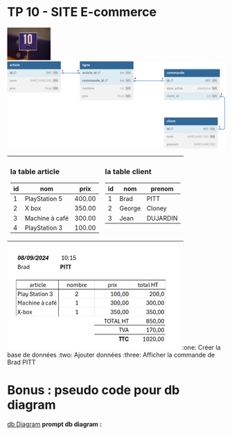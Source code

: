# TP 10 - SITE E-commerce
<img src="../../img/ten.webp" width="100">

<img src="../../img/05/e-commerce.svg" width="800">

<table>
<tr>
<td valign=top>

### la table article
| id | nom | prix | 
|----|---|---|
| 1 | PlayStation 5 | 400.00 |
| 2 | X box | 350.00 |
| 3 | Machine à café | 300.00 |
| 4 | PlayStation 3 | 100.00 |

</td><td valign=top>

### la table client
| id | nom | prenom | 
|----|---|---|
| 1 | Brad | PITT |
| 2 | George | Cloney |
| 3 | Jean | DUJARDIN |



</td></tr></table>


<img src="../../img/15/c.png" width="400">
:one: Créer la base de données  
:two: Ajouter données  
:three: Afficher la commande de Brad PITT  


# Bonus : pseudo code pour db diagram

[db Diagram](https://dbdiagram.io/home) 
**prompt db diagram :**